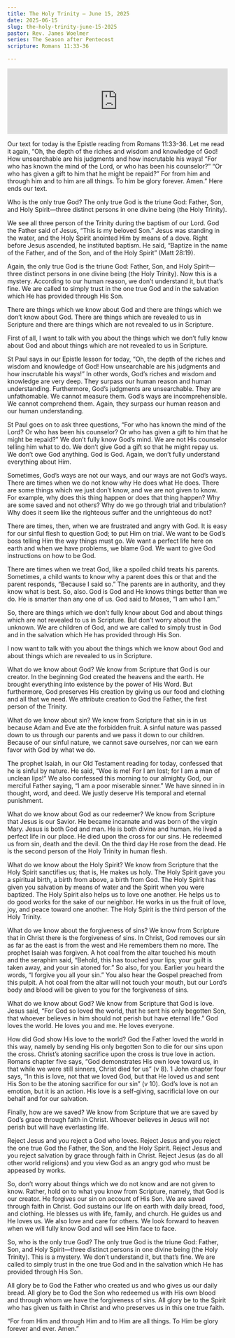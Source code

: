 ```yaml
---
title: The Holy Trinity – June 15, 2025
date: 2025-06-15
slug: the-holy-trinity-june-15-2025
pastor: Rev. James Woelmer
series: The Season after Pentecost
scripture: Romans 11:33-36

---
```


<iframe title="The Holy Trinity – June 15, 2025" allowtransparency="true" height="150" width="100%" style="border: none; min-width: min(100%, 430px);height:150px;" scrolling="no" data-name="pb-iframe-player" src="https://www.podbean.com/player-v2/?i=6tkvd-18d9d39-pb&from=pb6admin&share=1&download=1&rtl=0&fonts=Arial&skin=1&font-color=auto&logo_link=episode_page&btn-skin=7" loading="lazy"></iframe>

Our text for today is the Epistle reading from Romans 11:33-36. Let me read it again, “Oh, the depth of the riches and wisdom and knowledge of God! How unsearchable are his judgments and how inscrutable his ways! “For who has known the mind of the Lord, or who has been his counselor?” “Or who has given a gift to him that he might be repaid?” For from him and through him and to him are all things. To him be glory forever. Amen.” Here ends our text.

Who is the only true God? The only true God is the triune God: Father, Son, and Holy Spirit—three distinct persons in one divine being (the Holy Trinity). 

We see all three person of the Trinity during the baptism of our Lord. God the Father said of Jesus, “This is my beloved Son.” Jesus was standing in the water, and the Holy Spirit anointed Him by means of a dove. Right before Jesus ascended, he instituted baptism. He said, “Baptize in the name of the Father, and of the Son, and of the Holy Spirit” (Matt 28:19).

Again, the only true God is the triune God: Father, Son, and Holy Spirit—three distinct persons in one divine being (the Holy Trinity). Now this is a mystery. According to our human reason, we don’t understand it, but that’s fine. We are called to simply trust in the one true God and in the salvation which He has provided through His Son.

There are things which we know about God and there are things which we don’t know about God. There are things which are revealed to us in Scripture and there are things which are not revealed to us in Scripture.

First of all, I want to talk with you about the things which we don’t fully know about God and about things which are not revealed to us in Scripture.

St Paul says in our Epistle lesson for today, “Oh, the depth of the riches and wisdom and knowledge of God! How unsearchable are his judgments and how inscrutable his ways!” In other words, God’s riches and wisdom and knowledge are very deep. They surpass our human reason and human understanding. Furthermore, God’s judgments are unsearchable. They are unfathomable. We cannot measure them. God’s ways are incomprehensible. We cannot comprehend them. Again, they surpass our human reason and our human understanding.

St Paul goes on to ask three questions, “For who has known the mind of the Lord? Or who has been his counselor? Or who has given a gift to him that he might be repaid?” We don’t fully know God’s mind. We are not His counselor telling him what to do. We don’t give God a gift so that he might repay us. We don’t owe God anything. God is God. Again, we don’t fully understand everything about Him.

Sometimes, God’s ways are not our ways, and our ways are not God’s ways. There are times when we do not know why He does what He does. There are some things which we just don’t know, and we are not given to know. For example, why does this thing happen or does that thing happen? Why are some saved and not others? Why do we go through trial and tribulation? Why does it seem like the righteous suffer and the unrighteous do not?

There are times, then, when we are frustrated and angry with God. It is easy for our sinful flesh to question God; to put Him on trial. We want to be God’s boss telling Him the way things must go. We want a perfect life here on earth and when we have problems, we blame God. We want to give God instructions on how to be God. 

There are times when we treat God, like a spoiled child treats his parents. Sometimes, a child wants to know why a parent does this or that and the parent responds, “Because I said so.” The parents are in authority, and they know what is best. So, also. God is God and He knows things better than we do. He is smarter than any one of us. God said to Moses, “I am who I am.” 

So, there are things which we don’t fully know about God and about things which are not revealed to us in Scripture. But don’t worry about the unknown. We are children of God, and we are called to simply trust in God and in the salvation which He has provided through His Son.

I now want to talk with you about the things which we know about God and about things which are revealed to us in Scripture.

What do we know about God? We know from Scripture that God is our creator. In the beginning God created the heavens and the earth. He brought everything into existence by the power of His Word. But furthermore, God preserves His creation by giving us our food and clothing and all that we need. We attribute creation to God the Father, the first person of the Trinity.

What do we know about sin? We know from Scripture that sin is in us because Adam and Eve ate the forbidden fruit. A sinful nature was passed down to us through our parents and we pass it down to our children. Because of our sinful nature, we cannot save ourselves, nor can we earn favor with God by what we do.

The prophet Isaiah, in our Old Testament reading for today, confessed that he is sinful by nature. He said, “Woe is me! For I am lost; for I am a man of unclean lips!” We also confessed this morning to our almighty God, our merciful Father saying, “I am a poor miserable sinner.” We have sinned in in thought, word, and deed. We justly deserve His temporal and eternal punishment.

What do we know about God as our redeemer? We know from Scripture that Jesus is our Savior. He became incarnate and was born of the virgin Mary. Jesus is both God and man. He is both divine and human. He lived a perfect life in our place. He died upon the cross for our sins. He redeemed us from sin, death and the devil. On the third day He rose from the dead. He is the second person of the Holy Trinity in human flesh.

What do we know about the Holy Spirit? We know from Scripture that the Holy Spirit sanctifies us; that is, He makes us holy. The Holy Spirit gave you a spiritual birth, a birth from above, a birth from God. The Holy Spirit has given you salvation by means of water and the Spirit when you were baptized. The Holy Spirit also helps us to love one another. He helps us to do good works for the sake of our neighbor. He works in us the fruit of love, joy, and peace toward one another. The Holy Spirit is the third person of the Holy Trinity.

What do we know about the forgiveness of sins? We know from Scripture that in Christ there is the forgiveness of sins. In Christ, God removes our sin as far as the east is from the west and He remembers them no more. The prophet Isaiah was forgiven. A hot coal from the altar touched his mouth and the seraphim said, “Behold, this has touched your lips; your guilt is taken away, and your sin atoned for.” So also, for you. Earlier you heard the words, “I forgive you all your sin.” You also hear the Gospel preached from this pulpit. A hot coal from the altar will not touch your mouth, but our Lord’s body and blood will be given to you for the forgiveness of sins.

What do we know about God? We know from Scripture that God is love. Jesus said, “For God so loved the world, that he sent his only begotten Son, that whoever believes in him should not perish but have eternal life.” God loves the world. He loves you and me. He loves everyone.

How did God show His love to the world? God the Father loved the world in this way, namely by sending His only begotten Son to die for our sins upon the cross. Christ’s atoning sacrifice upon the cross is true love in action. Romans chapter five says, “God demonstrates His own love toward us, in that while we were still sinners, Christ died for us” (v 8). 1 John chapter four says, “In this is love, not that we loved God, but that He loved us and sent His Son to be the atoning sacrifice for our sin” (v 10). God’s love is not an emotion, but it is an action. His love is a self-giving, sacrificial love on our behalf and for our salvation.

Finally, how are we saved? We know from Scripture that we are saved by God’s grace through faith in Christ. Whoever believes in Jesus will not perish but will have everlasting life.

Reject Jesus and you reject a God who loves. Reject Jesus and you reject the one true God the Father, the Son, and the Holy Spirit. Reject Jesus and you reject salvation by grace through faith in Christ. Reject Jesus (as do all other world religions) and you view God as an angry god who must be appeased by works.

So, don’t worry about things which we do not know and are not given to know. Rather, hold on to what you know from Scripture, namely, that God is our creator. He forgives our sin on account of His Son. We are saved through faith in Christ. God sustains our life on earth with daily bread, food, and clothing. He blesses us with life, family, and church. He guides us and He loves us. We also love and care for others. We look forward to heaven when we will fully know God and will see Him face to face.

So, who is the only true God? The only true God is the triune God: Father, Son, and Holy Spirit—three distinct persons in one divine being (the Holy Trinity). This is a mystery. We don’t understand it, but that’s fine. We are called to simply trust in the one true God and in the salvation which He has provided through His Son.

All glory be to God the Father who created us and who gives us our daily bread. All glory be to God the Son who redeemed us with His own blood and through whom we have the forgiveness of sins. All glory be to the Spirit who has given us faith in Christ and who preserves us in this one true faith.

“For from Him and through Him and to Him are all things. To Him be glory forever and ever. Amen.”
